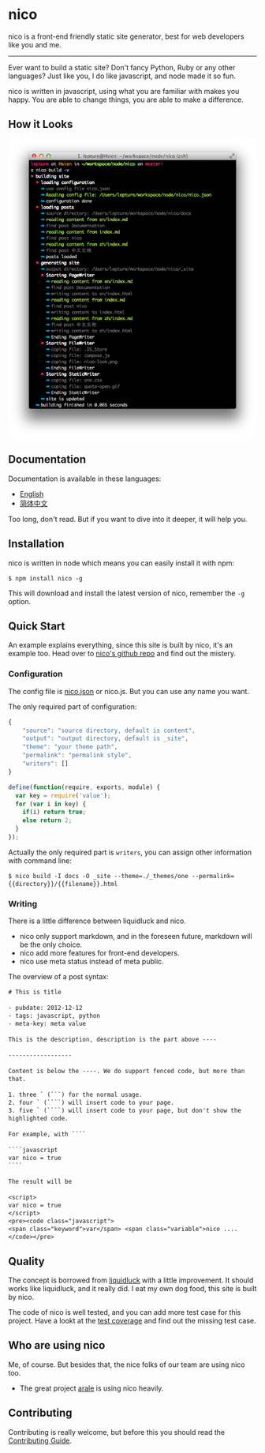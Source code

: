 # nico

nico is a front-end friendly static site generator, best for web developers like you and me.

-----------

Ever want to build a static site? Don't fancy Python, Ruby or any other languages? Just like you, I do like javascript, and node made it so fun.

nico is written in javascript, using what you are familiar with makes you happy. You are able to change things, you are able to make a difference.


## How it Looks

![nico](./nico-look.png)


## Documentation

Documentation is available in these languages:

- [English](./en/)
- [简体中文](./zh/)

Too long, don't read. But if you want to dive into it deeper, it will help you.


## Installation

nico is written in node which means you can easily install it with npm:

```
$ npm install nico -g
```

This will download and install the latest version of nico, remember the ``-g`` option.

## Quick Start

An example explains everything, since this site is built by nico, it's an example too.
Head over to [nico's github repo](https://github.com/lepture/nico) and find out the mistery.

### Configuration

The config file is [nico.json](https://github.com/lepture/nico/blob/master/nico.json) or nico.js. But you can use any name you want.

The only required part of configuration:

```javascript
{
    "source": "source directory, default is content",
    "output": "output directory, default is _site",
    "theme": "your theme path",
    "permalink": "permalink style",
    "writers": []
}
```

```javascript
define(function(require, exports, module) {
  var key = require('value');
  for (var i in key) {
    if(i) return true;
    else return 2;
  }
});
```

Actually the only required part is ``writers``, you can assign other information with command line:

```
$ nico build -I docs -O _site --theme=./_themes/one --permalink={{directory}}/{{filename}}.html
```


### Writing

There is a little difference between liquidluck and nico.

- nico only support markdown, and in the foreseen future, markdown will be the only choice.
- nico add more features for front-end developers.
- nico use meta status instead of meta public.

The overview of a post syntax:

    # This is title

    - pubdate: 2012-12-12
    - tags: javascript, python
    - meta-key: meta value

    This is the description, description is the part above ----

    ------------------

    Content is below the ----. We do support fenced code, but more than that.

    1. three ` (```) for the normal usage.
    2. four ` (````) will insert code to your page.
    3. five ` (````) will insert code to your page, but don't show the highlighted code.

    For example, with ````

    ````javascript
    var nico = true
    ````

    The result will be

    <script>
    var nico = true
    </script>
    <pre><code class="javascript">
    <span class="keyword">var</span> <span class="variable">nico ....
    </code></pre>


## Quality

The concept is borrowed from [liquidluck](http://lab.lepture.com/liquidluck/) with a little improvement. It should works like liquidluck, and it really did. I eat my own dog food, this site is built by nico.

The code of nico is well tested, and you can add more test case for this project.
Have a lookt at the [test coverage](./coverage.html) and find out the missing test case.


## Who are using nico

Me, of course. But besides that, the nice folks of our team are using nico too.

- The great project [arale](http://aralejs.com) is using nico heavily.


## Contributing

Contributing is really welcome, but before this you should read the [Contributing Guide](https://github.com/lepture/nico/blob/master/CONTRIBUTING.md).
